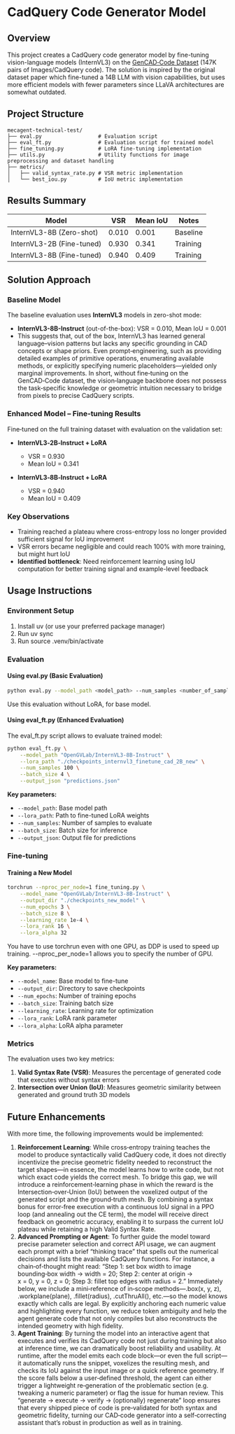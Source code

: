 # CadQuery Code Generator Model 

## Overview

This project creates a CadQuery code generator model by fine-tuning vision-language models (InternVL3) on the [GenCAD‑Code Dataset][GenCAD‑Code Dataset] (147K pairs of Images/CadQuery code). The solution is inspired by the original dataset paper which fine-tuned a 14B LLM with vision capabilities, but uses more efficient models with fewer parameters since LLaVA architectures are somewhat outdated.

## Project Structure

```text
mecagent-technical-test/
├── eval.py                  # Evaluation script
├── eval_ft.py               # Evaluation script for trained model
├── fine_tuning.py           # LoRA fine-tuning implementation
├── utils.py                 # Utility functions for image preprocessing and dataset handling
├── metrics/
│   ├── valid_syntax_rate.py # VSR metric implementation
│   └── best_iou.py          # IoU metric implementation
```
## Results Summary

| Model | VSR | Mean IoU | Notes |
|-------|-----|----------|-------|
| InternVL3-8B (Zero-shot) | 0.010 | 0.001 | Baseline |
| InternVL3-2B (Fine-tuned) | 0.930 | 0.341 | Training |
| InternVL3-8B (Fine-tuned) | 0.940 | 0.409 | Training |

## Solution Approach

### Baseline Model

The baseline evaluation uses **InternVL3** models in zero-shot mode:
- **InternVL3-8B-Instruct** (out-of-the-box): VSR = 0.010, Mean IoU = 0.001
- This suggests that, out of the box, InternVL3 has learned general language–vision patterns but lacks any specific grounding in CAD concepts or shape priors. Even  prompt‑engineering, such as providing detailed examples of primitive operations, enumerating available methods, or explicitly specifying numeric placeholders—yielded only marginal improvements. In short, without fine‑tuning on the GenCAD‑Code dataset, the vision‑language backbone does not possess the task‑specific knowledge or geometric intuition necessary to bridge from pixels to precise CadQuery scripts.

### Enhanced Model – Fine‑tuning Results 

Fine‑tuned on the full training dataset with evaluation on the validation set:

- **InternVL3‑2B‑Instruct + LoRA**  
  - VSR = 0.930  
  - Mean IoU = 0.341  

- **InternVL3‑8B‑Instruct + LoRA**  
  - VSR = 0.940  
  - Mean IoU = 0.409  
  
### Key Observations

- Training reached a plateau where cross-entropy loss no longer provided sufficient signal for IoU improvement
- VSR errors became negligible and could reach 100% with more training, but might hurt IoU
- **Identified bottleneck**: Need reinforcement learning using IoU computation for better training signal and example-level feedback

## Usage Instructions

### Environment Setup

1. Install uv (or use your preferred package manager)
2. Run uv sync
3. Run source .venv/bin/activate

### Evaluation

#### Using eval.py (Basic Evaluation)

```bash
python eval.py --model_path <model_path> --num_samples <number_of_samples>
```
Use this evaluation without LoRA, for base model.

#### Using eval_ft.py (Enhanced Evaluation)

The eval_ft.py script allows to evaluate trained model:

```bash
python eval_ft.py \
    --model_path "OpenGVLab/InternVL3‑8B‑Instruct" \
    --lora_path "./checkpoints_internvl3_finetune_cad_2B_new" \
    --num_samples 100 \
    --batch_size 4 \
    --output_json "predictions.json"
```

**Key parameters:**

- `--model_path`: Base model path
- `--lora_path`: Path to fine-tuned LoRA weights
- `--num_samples`: Number of samples to evaluate
- `--batch_size`: Batch size for inference
- `--output_json`: Output file for predictions

### Fine-tuning

#### Training a New Model
```bash
torchrun --nproc_per_node=1 fine_tuning.py \
    --model_name "OpenGVLab/InternVL3‑8B‑Instruct" \
    --output_dir "./checkpoints_new_model" \
    --num_epochs 3 \
    --batch_size 8 \
    --learning_rate 1e-4 \
    --lora_rank 16 \
    --lora_alpha 32
```
You have to use torchrun even with one GPU, as DDP is used to speed up training.
--nproc_per_node=1 allows you to specify the number of GPU.

**Key parameters:**

- `--model_name`: Base model to fine-tune  
- `--output_dir`: Directory to save checkpoints  
- `--num_epochs`: Number of training epochs  
- `--batch_size`: Training batch size  
- `--learning_rate`: Learning rate for optimization  
- `--lora_rank`: LoRA rank parameter  
- `--lora_alpha`: LoRA alpha parameter  


### Metrics

The evaluation uses two key metrics:

1. **Valid Syntax Rate (VSR)**: Measures the percentage of generated code that executes without syntax errors
2. **Intersection over Union (IoU)**: Measures geometric similarity between generated and ground truth 3D models



## Future Enhancements

With more time, the following improvements would be implemented:

1. **Reinforcement Learning**: While cross‐entropy training teaches the model to produce syntactically valid CadQuery code, it does not directly incentivize the precise geometric fidelity needed to reconstruct the target shapes—in essence, the model learns how to write code, but not which exact code yields the correct mesh. To bridge this gap, we will introduce a reinforcement‐learning phase in which the reward is the Intersection‐over‐Union (IoU) between the voxelized output of the generated script and the ground‑truth mesh. By combining a syntax bonus for error‑free execution with a continuous IoU signal in a PPO loop (and annealing out the CE term), the model will receive direct feedback on geometric accuracy, enabling it to surpass the current IoU plateau while retaining a high Valid Syntax Rate.
2. **Advanced Prompting or Agent**: To further guide the model toward precise parameter selection and correct API usage, we can augment each prompt with a brief “thinking trace” that spells out the numerical decisions and lists the available CadQuery functions. For instance, a chain‑of‑thought might read: “Step 1: set box width to image bounding‑box width → width = 20; Step 2: center at origin → x = 0, y = 0, z = 0; Step 3: fillet top edges with radius = 2.” Immediately below, we include a mini‑reference of in‑scope methods—.box(x, y, z), .workplane(plane), .fillet(radius), .cutThruAll(), etc.—so the model knows exactly which calls are legal. By explicitly anchoring each numeric value and highlighting every function, we reduce token ambiguity and help the agent generate code that not only compiles but also reconstructs the intended geometry with high fidelity.
3. **Agent Training**: By turning the model into an interactive agent that executes and verifies its CadQuery code not just during training but also at inference time, we can dramatically boost reliability and usability. At runtime, after the model emits each code block—or even the full script—it automatically runs the snippet, voxelizes the resulting mesh, and checks its IoU against the input image or a quick reference geometry. If the score falls below a user‑defined threshold, the agent can either trigger a lightweight re‑generation of the problematic section (e.g. tweaking a numeric parameter) or flag the issue for human review. This “generate → execute → verify → (optionally) regenerate” loop ensures that every shipped piece of code is pre‑validated for both syntax and geometric fidelity, turning our CAD‑code generator into a self‑correcting assistant that’s robust in production as well as in training.

[GenCAD‑Code Dataset]: https://huggingface.co/datasets/CADCODER/GenCAD-Code "GenCAD‑Code: 163k image–CadQuery script pairs for CAD code generation"
